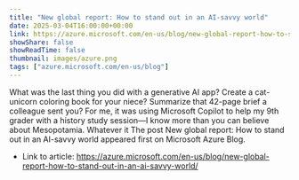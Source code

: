 ```yaml
---
title: "New global report: How to stand out in an AI-savvy world"
date: 2025-03-04T16:00:00+00:00
link: https://azure.microsoft.com/en-us/blog/new-global-report-how-to-stand-out-in-an-ai-savvy-world/
showShare: false
showReadTime: false
thumbnail: images/azure.png
tags: ["azure.microsoft.com/en-us/blog"]
---
```

What was the last thing you did with a generative AI app? Create a cat-unicorn coloring book for your niece? Summarize that 42-page brief a colleague sent you? For me, it was using Microsoft Copilot to help my 9th grader with a history study session—I know more than you can believe about Mesopotamia. Whatever it
The post New global report: How to stand out in an AI-savvy world appeared first on Microsoft Azure Blog.

- Link to article: https://azure.microsoft.com/en-us/blog/new-global-report-how-to-stand-out-in-an-ai-savvy-world/